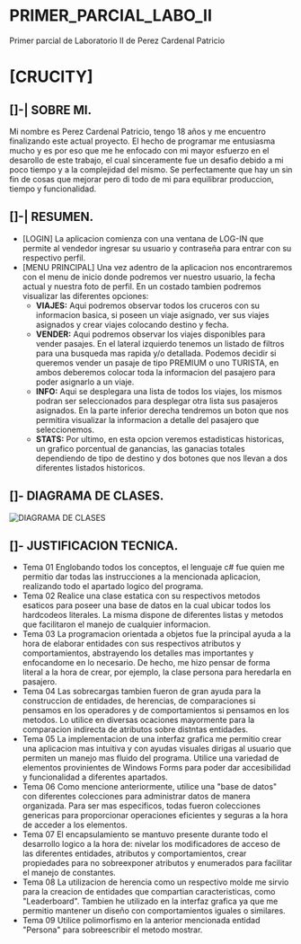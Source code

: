 # PRIMER_PARCIAL_LABO_II
Primer parcial de Laboratorio II de Perez Cardenal Patricio

# [CRUCITY] 
## []-| SOBRE MI.
Mi nombre es Perez Cardenal Patricio, tengo 18 años y me encuentro finalizando este actual proyecto. El hecho de programar me entusiasma mucho y es por eso que me he enfocado con mi mayor esfuerzo en el desarollo de este trabajo, el cual sinceramente fue un desafio debido a mi poco tiempo y a la complejidad del mismo. Se perfectamente que hay un sin fin de cosas que mejorar pero di todo de mi para equilibrar produccion, tiempo y funcionalidad.

## []-| RESUMEN.
- [LOGIN] La aplicacion comienza con una ventana de LOG-IN que permite al vendedor ingresar su usuario y contraseña para entrar con su respectivo perfil.
- [MENU PRINCIPAL] Una vez adentro de la aplicacion nos encontraremos con el menu de inicio donde podremos ver nuestro usuario, la fecha actual y nuestra foto de perfil. En un costado tambien podremos visualizar las diferentes opciones:
    - **VIAJES:** Aqui podremos observar todos los cruceros con su informacion basica, si poseen un viaje asignado, ver sus viajes asignados y crear viajes colocando destino y fecha.
    - **VENDER:** Aqui podremos observar los viajes disponibles para vender pasajes. En el lateral izquierdo tenemos un listado de filtros para una busqueda mas rapida y/o detallada. Podemos decidir si queremos vender un pasaje de tipo PREMIUM o uno TURISTA, en ambos deberemos colocar toda la informacion del pasajero para poder asignarlo a un viaje.
    - **INFO:** Aqui se desplegara una lista de todos los viajes, los mismos podran ser seleccionados para desplegar otra lista sus pasajeros asignados. En la parte inferior derecha tendremos un boton que nos permitira visualizar la informacion a detalle del pasajero que seleccionemos.
    - **STATS:** Por ultimo, en esta opcion veremos estadisticas historicas, un grafico porcentual de ganancias, las ganacias totales dependiendo de tipo de destino y dos botones que nos llevan a dos diferentes listados historicos.
## []- DIAGRAMA DE CLASES.
![DIAGRAMA DE CLASES](https://user-images.githubusercontent.com/98591487/193988381-e9b53b9b-5e50-48c0-9a5e-712c42fb3d72.png)
## []- JUSTIFICACION TECNICA.
- Tema 01
Englobando todos los conceptos, el lenguaje c# fue quien me permitio dar todas las instrucciones a la mencionada aplicacion, realizando todo el apartado logico del programa.
- Tema 02
Realice una clase estatica con su respectivos metodos esaticos para poseer una base de datos en la cual ubicar todos los hardcodeos literales. La misma dispone de diferentes listas y metodos que facilitaron el manejo de cualquier informacion.
- Tema 03
La programacion orientada a objetos fue la principal ayuda a la hora de elaborar entidades con sus respectivos atributos y comportamientos, abstrayendo los detalles mas importantes y enfocandome en lo necesario. De hecho, me hizo pensar de forma literal a la hora de crear, por ejemplo, la clase persona para heredarla en pasajero.
- Tema 04
Las sobrecargas tambien fueron de gran ayuda para la construccion de entidades, de herencias, de comparaciones si pensamos en los operadores y de comportamientos si pensamos en los metodos. Lo utilice en diversas ocaciones mayormente para la comparacion indirecta de atributos sobre distntas entidades.
- Tema 05
La implementacion de una interfaz grafica me permitio crear una aplicacion mas intuitiva y con ayudas visuales dirigas al usuario que permiten un manejo mas fluido del programa. Utilice una variedad de elementos provinientes de Windows Forms para poder dar accesibilidad y funcionalidad a diferentes apartados.
- Tema 06
Como mencione anteriormente, utilice una "base de datos" con diferentes colecciones para administrar datos de manera organizada. Para ser mas especificos, todas fueron colecciones genericas para proporcionar operaciones eficientes y seguras a la hora de acceder a los elementos.
- Tema 07
El encapsulamiento se mantuvo presente durante todo el desarrollo logico a la hora de: nivelar los modificadores de acceso de las diferentes entidades, atributos y comportamientos, crear propiedades para no sobreexponer atributos y enumerados para facilitar el manejo de constantes.
- Tema 08
La utilizacion de herencia como un respectivo molde me sirvio para la creacion de entidades que compartian caracteristicas, como "Leaderboard". Tambien he utilizado en la interfaz grafica ya que me permitio mantener un diseño con comportamientos iguales o similares.
- Tema 09
Utilice polimorfismo en la anterior mencionada entidad "Persona" para sobreescribir el metodo mostrar.
